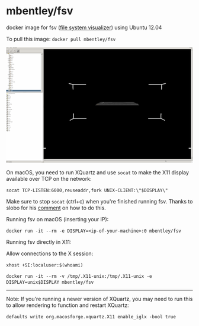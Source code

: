 mbentley/fsv
============

docker image for fsv ([file system visualizer](https://github.com/mcuelenaere/fsv)) using Ubuntu 12.04

To pull this image: `docker pull mbentley/fsv`

![IT'S A UNIX SYSTEM](./fsv.gif)

On macOS, you need to run XQuartz and use `socat` to make the X11 display available over TCP on the network:
```
socat TCP-LISTEN:6000,reuseaddr,fork UNIX-CLIENT:\"$DISPLAY\"
```

Make sure to stop `socat` (ctrl+c) when you're finished running fsv. Thanks to slobo for his [comment](https://github.com/docker/docker/issues/8710#issuecomment-71113263) on how to do this.

Running fsv on macOS (inserting your IP):
```
docker run -it --rm -e DISPLAY=<ip-of-your-machine>:0 mbentley/fsv
```

Running fsv directly in X11:

Allow connections to the X session:
```
xhost +SI:localuser:$(whoami)
```

```
docker run -it --rm -v /tmp/.X11-unix:/tmp/.X11-unix -e DISPLAY=unix$DISPLAY mbentley/fsv
```

---

Note: If you're running a newer version of XQuartz, you may need to run this to allow rendering to function and restart XQuartz:

```
defaults write org.macosforge.xquartz.X11 enable_iglx -bool true
```
